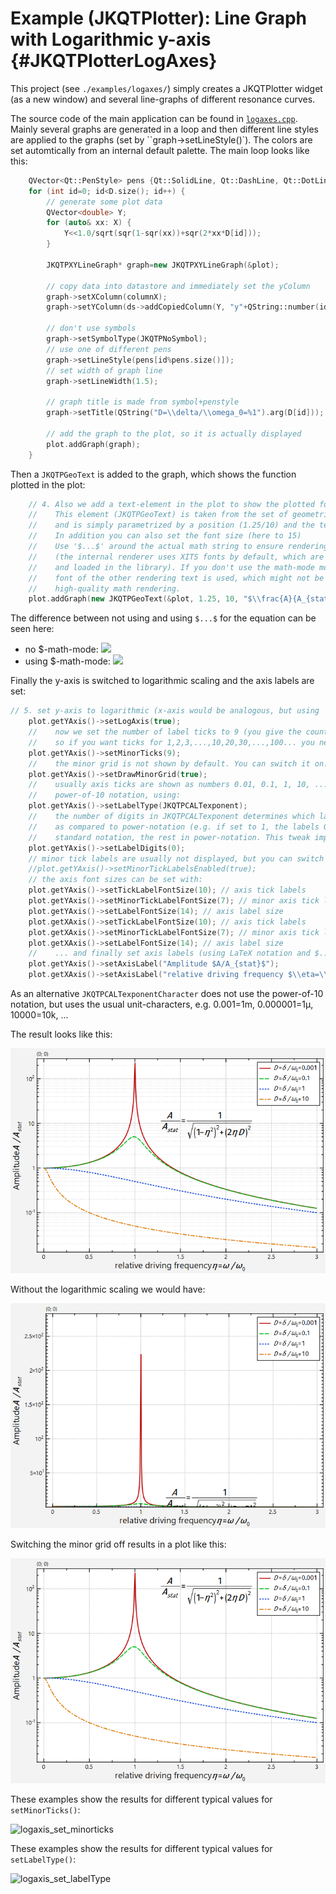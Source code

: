 # Example (JKQTPlotter): Line Graph with Logarithmic y-axis                                      {#JKQTPlotterLogAxes}


This project (see `./examples/logaxes/`) simply creates a JKQTPlotter widget (as a new window) and several line-graphs of different resonance curves. 

The source code of the main application can be found in  [`logaxes.cpp`](https://github.com/jkriege2/JKQtPlotter/tree/master/examples/logaxes/logaxes.cpp). Mainly several graphs are generated in a loop and then different line styles are applied to the graphs (set by ``graph->setLineStyle()`). The colors are set automtically from an internal default palette. The main loop looks like this:

```.cpp
	QVector<Qt::PenStyle> pens {Qt::SolidLine, Qt::DashLine, Qt::DotLine, Qt::DashDotLine, Qt::DashDotDotLine };
    for (int id=0; id<D.size(); id++) {
        // generate some plot data
        QVector<double> Y;
        for (auto& xx: X) {
            Y<<1.0/sqrt(sqr(1-sqr(xx))+sqr(2*xx*D[id]));
        }

        JKQTPXYLineGraph* graph=new JKQTPXYLineGraph(&plot);

        // copy data into datastore and immediately set the yColumn
        graph->setXColumn(columnX);
        graph->setYColumn(ds->addCopiedColumn(Y, "y"+QString::number(id)));

        // don't use symbols
        graph->setSymbolType(JKQTPNoSymbol);
        // use one of different pens
        graph->setLineStyle(pens[id%pens.size()]);
        // set width of graph line
        graph->setLineWidth(1.5);

        // graph title is made from symbol+penstyle
        graph->setTitle(QString("D=\\delta/\\omega_0=%1").arg(D[id]));

        // add the graph to the plot, so it is actually displayed
        plot.addGraph(graph);
    }
```

Then a `JKQTPGeoText` is added to the graph, which shows the function plotted in the plot:
```.cpp
    // 4. Also we add a text-element in the plot to show the plotted function
    //    This element (JKQTPGeoText) is taken from the set of geometric elements
    //    and is simply parametrized by a position (1.25/10) and the text to display.
    //    In addition you can also set the font size (here to 15)
    //    Use '$...$' around the actual math string to ensure rendering with a math font
    //    (the internal renderer uses XITS fonts by default, which are free and auto-distributed
    //    and loaded in the library). If you don't use the math-mode modifiers, the default 
    //    font of the other rendering text is used, which might not be suitable for
    //    high-quality math rendering.
    plot.addGraph(new JKQTPGeoText(&plot, 1.25, 10, "$\\frac{A}{A_{stat}}=\\frac{1}{\\sqrt{\\left(1-\\eta^2\\right)^2+\\left(2{\\eta}D\\right)^2}}$", 15, QColor("black")));
```
The difference between not using and using `$...$` for the equation can be seen here:
- no $-math-mode: ![](https://raw.githubusercontent.com/jkriege2/JKQtPlotter/master/screenshots/logaxes_lowqmathrendering.png)   
- using $-math-mode: ![](https://raw.githubusercontent.com/jkriege2/JKQtPlotter/master/screenshots/logaxes_highqmathrendering.png)

Finally the y-axis is switched to logarithmic scaling and the axis labels are set:
```.cpp
// 5. set y-axis to logarithmic (x-axis would be analogous, but using `plot.getXAxis()`)
    plot.getYAxis()->setLogAxis(true);
    //    now we set the number of label ticks to 9 (you give the count if minor between two majors,
    //    so if you want ticks for 1,2,3,...,10,20,30,...,100... you need to use 9:
    plot.getYAxis()->setMinorTicks(9);
    //    the minor grid is not shown by default. You can switch it on:
    plot.getYAxis()->setDrawMinorGrid(true);
    //    usually axis ticks are shown as numbers 0.01, 0.1, 1, 10, ... You can also force the scientific
    //    power-of-10 notation, using:
    plot.getYAxis()->setLabelType(JKQTPCALTexponent);
    //    the number of digits in JKQTPCALTexponent determines which labels are drawn in standard-notation,
    //    as compared to power-notation (e.g. if set to 1, the labels 0.1=10^{-1}, 1, 10 are shown in
    //    standard notation, the rest in power-notation. This tweak improves readability)
    plot.getYAxis()->setLabelDigits(0);
    // minor tick labels are usually not displayed, but you can switch them on, using
    //plot.getYAxis()->setMinorTickLabelsEnabled(true);
    // the axis font sizes can be set with:
    plot.getYAxis()->setTickLabelFontSize(10); // axis tick labels
    plot.getYAxis()->setMinorTickLabelFontSize(7); // minor axis tick labels
    plot.getYAxis()->setLabelFontSize(14); // axis label size
    plot.getXAxis()->setTickLabelFontSize(10); // axis tick labels
    plot.getXAxis()->setMinorTickLabelFontSize(7); // minor axis tick labels
    plot.getXAxis()->setLabelFontSize(14); // axis label size
    //    ... and finally set axis labels (using LaTeX notation and $...$ to improve rendering)
    plot.getYAxis()->setAxisLabel("Amplitude $A/A_{stat}$");
    plot.getXAxis()->setAxisLabel("relative driving frequency $\\eta=\\omega/\\omega_0$");
```

As an alternative `JKQTPCALTexponentCharacter` does not use the power-of-10 notation, but uses the usual unit-characters, e.g. 0.001=1m, 0.000001=1µ, 10000=10k, ...

The result looks like this:

![logaxes](https://raw.githubusercontent.com/jkriege2/JKQtPlotter/master/screenshots/logaxes.png)

Without the logarithmic scaling we would have:

![logaxes_nolog](https://raw.githubusercontent.com/jkriege2/JKQtPlotter/master/screenshots/logaxes_nolog.png)

Switching the minor grid off results in a plot like this:

![logaxes_nominorgrid](https://raw.githubusercontent.com/jkriege2/JKQtPlotter/master/screenshots/logaxes_nominorgrid.png)

These examples show the results for different typical values for `setMinorTicks()`:

![logaxis_set_minorticks](https://raw.githubusercontent.com/jkriege2/JKQtPlotter/master/screenshots/logaxis_set_minorticks.png)

These examples show the results for different typical values for `setLabelType()`:

![logaxis_set_labelType](https://raw.githubusercontent.com/jkriege2/JKQtPlotter/master/screenshots/logaxis_set_labelType.png)



